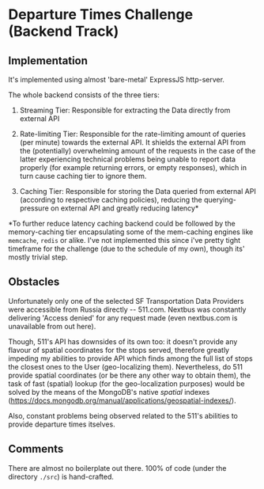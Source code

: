 Departure Times Challenge (Backend Track)
=========================================

Implementation
--------------
It's implemented using almost 'bare-metal' ExpressJS http-server.

The whole backend consists of the three tiers:

1. Streaming Tier:      Responsible for extracting the Data directly from external API

2. Rate-limiting Tier:  Responsible for the rate-limiting amount of queries (per minute) towards the external API. It shields
                        the external API from the (potentially) overwhelming amount of the requests in the case of the latter
                        experiencing technical problems being unable to report data properly (for example returning errors, or
                        empty responses), which in turn cause caching tier to ignore them.

3. Caching Tier:        Responsible for storing the Data queried from external API (according to respective
                        caching policies), reducing the querying-pressure on external API and greatly reducing latency*


*To further reduce latency caching backend could be followed by the memory-caching tier encapsulating some of the
mem-caching engines like `memcache`, `redis` or alike. I've not implemented this since i've pretty tight timeframe
for the challenge (due to the schedule of my own), though its' mostly trivial step.


Obstacles
---------
Unfortunately only one of the selected SF Transportation Data Providers were accessible from Russia directly -- 511.com.
Nextbus was constantly delivering 'Access denied' for any request made (even nextbus.com is unavailable from out here).

Though, 511's API has downsides of its own too: it doesn't provide any flavour of spatial coordinates for the stops served,
therefore greatly impeding my abilities to provide API which finds among the full list of stops the closest ones to the User 
(geo-localizing them). Nevertheless, do 511 provide spatial coordinates (or be there any other way to obtain them), the
task of fast (spatial) lookup (for the geo-localization purposes) would be solved by the means of the MongoDB's native 
*spatial* indexes (https://docs.mongodb.org/manual/applications/geospatial-indexes/).

Also, constant problems being observed related to the 511's abilities to provide departure times itselves.

Comments
--------
There are almost no boilerplate out there. 100% of code (under the directory `./src`) is hand-crafted.
